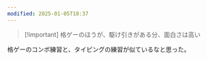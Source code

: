 ```yaml
---
modified: 2025-01-05T18:37
---
```

  

> [!important] 格ゲーのほうが、駆け引きがある分、面白さは高い

  

格ゲーのコンボ練習と、タイピングの練習が似ているなと思った。